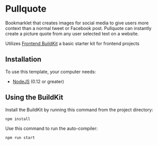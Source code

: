 # Pullquote
Bookmarklet that creates images for social media to give users more context than a normal tweet or Facebook post. Pullquote can instantly create a picture quote from any user selected text on a website.

Utilizes [Frontend BuildKit](https://github.com/NUKnightLab/frontend-buildkit) a basic starter kit for frontend projects

## Installation

To use this template, your computer needs:

- [NodeJS](https://nodejs.org/en/) (0.12 or greater)

## Using the BuildKit
Install the BuildKit by running this command from the project directory:
```bash
npm install
```

Use this command to run the auto-compiler:
```bash
npm run start
```
